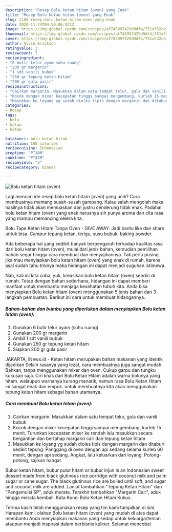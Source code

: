 ```yaml
---
description: "Resep Bolu ketan hitam (oven) yang Enak"
title: "Resep Bolu ketan hitam (oven) yang Enak"
slug: 2189-resep-bolu-ketan-hitam-oven-yang-enak
date: 2020-11-24T04:50:06.921Z
image: https://img-global.cpcdn.com/recipes/af745997429d9df4/751x532cq70/bolu-ketan-hitam-oven-foto-resep-utama.jpg
thumbnail: https://img-global.cpcdn.com/recipes/af745997429d9df4/751x532cq70/bolu-ketan-hitam-oven-foto-resep-utama.jpg
cover: https://img-global.cpcdn.com/recipes/af745997429d9df4/751x532cq70/bolu-ketan-hitam-oven-foto-resep-utama.jpg
author: Alvin Erickson
ratingvalue: 3
reviewcount: 7
recipeingredient:
- "6 butir telur ayam suhu ruang"
- "200 gr margarin"
- "1 sdt vanili bubuk"
- "250 gr tepung ketan hitam"
- "200 gr gula pasir"
recipeinstructions:
- "Cairkan margarin. Masukkan dalam satu tempat telur, gula dan vanili bubuk"
- "Kocok dengan mixer kecepatan tinggi sampai mengembang, kurleb 15 menit. Turunkan kecepatan mixer ke rendah lalu masukkan secara bergantian dan bertahap margarin cair dan tepung ketan hitam"
- "Masukkan ke loyang yg sudah dioles tipis dengan margarin dan ditaburi sedikit tepung. Panggang di oven dengan api sedang selama kurleb 60 menit, dengan api sedang. Angkat, lalu keluarkan dari loyang. Potong-potong, sajikan hangat."
categories:
- Resep
tags:
- bolu
- ketan
- hitam

katakunci: bolu ketan hitam 
nutrition: 165 calories
recipecuisine: Indonesian
preptime: "PT10M"
cooktime: "PT47M"
recipeyield: "3"
recipecategory: Dinner

---
```



![Bolu ketan hitam (oven)](https://img-global.cpcdn.com/recipes/af745997429d9df4/751x532cq70/bolu-ketan-hitam-oven-foto-resep-utama.jpg)

Lagi mencari ide resep bolu ketan hitam (oven) yang unik? Cara membuatnya memang susah-susah gampang. Kalau salah mengolah maka hasilnya tidak akan memuaskan dan justru cenderung tidak enak. Padahal bolu ketan hitam (oven) yang enak harusnya sih punya aroma dan cita rasa yang mampu memancing selera kita.

Bolu Tape Ketan Hitam Tanpa Oven - GIVE AWAY. Jadi bantu like dan share untuk bisa. Campur tepung ketan, terigu, susu bubuk, baking powder.

Ada beberapa hal yang sedikit banyak berpengaruh terhadap kualitas rasa dari bolu ketan hitam (oven), mulai dari jenis bahan, kemudian pemilihan bahan segar hingga cara membuat dan menyajikannya. Tak perlu pusing jika mau menyiapkan bolu ketan hitam (oven) yang enak di rumah, karena asal sudah tahu triknya maka hidangan ini dapat menjadi suguhan istimewa.


Nah, kali ini kita coba, yuk, kreasikan bolu ketan hitam (oven) sendiri di rumah. Tetap dengan bahan sederhana, hidangan ini dapat memberi manfaat untuk membantu menjaga kesehatan tubuh kita. Anda bisa menyiapkan Bolu ketan hitam (oven) menggunakan 5 jenis bahan dan 3 langkah pembuatan. Berikut ini cara untuk membuat hidangannya.

<!--inarticleads1-->

##### Bahan-bahan dan bumbu yang diperlukan dalam menyiapkan Bolu ketan hitam (oven):

1. Gunakan 6 butir telur ayam (suhu ruang)
1. Gunakan 200 gr margarin
1. Ambil 1 sdt vanili bubuk
1. Gunakan 250 gr tepung ketan hitam
1. Siapkan 200 gr gula pasir


JAKARTA, iNews.id - Ketan hitam merupakan bahan makanan yang identik dijadikan Selain rasanya yang lezat, cara membuatnya juga sangat mudah. Bahkan, tanpa menggunakan mixer dan oven. Cukup garpu dan tungku kukusan saja. Ciri khas dari Bolu Ketan Hitam adalah warna bolunya yang hitam. walaupun warnanya kurang menarik, namun rasa Bolu Ketan Hitam ini sangat enak dan empuk. untuk membuatnya kita akan menggunakan tepung ketan hitam sebagai bahan utamanya. 

<!--inarticleads2-->

##### Cara membuat Bolu ketan hitam (oven):

1. Cairkan margarin. Masukkan dalam satu tempat telur, gula dan vanili bubuk
1. Kocok dengan mixer kecepatan tinggi sampai mengembang, kurleb 15 menit. Turunkan kecepatan mixer ke rendah lalu masukkan secara bergantian dan bertahap margarin cair dan tepung ketan hitam
1. Masukkan ke loyang yg sudah dioles tipis dengan margarin dan ditaburi sedikit tepung. Panggang di oven dengan api sedang selama kurleb 60 menit, dengan api sedang. Angkat, lalu keluarkan dari loyang. Potong-potong, sajikan hangat.


Bubur ketan hitam, bubur pulut hitam or bubur injun is an Indonesian sweet dessert made from black glutinous rice porridge with coconut milk and palm sugar or cane sugar. The black glutinous rice are boiled until soft, and sugar and coconut milk are added. Lanjut tambahkan &#34;Tepung Ketan Hitam&#34; dan &#34;Pengemulsi SP&#34;, aduk merata. Terakhir tambahkan &#34;Margarin Cair&#34;, aduk hingga merata kembali. Kata Kunci Bolu Ketan Hitam Kukus. 

Terima kasih telah menggunakan resep yang tim kami tampilkan di sini. Harapan kami, olahan Bolu ketan hitam (oven) yang mudah di atas dapat membantu Anda menyiapkan makanan yang sedap untuk keluarga/teman ataupun menjadi inspirasi dalam berbisnis kuliner. Selamat mencoba!
